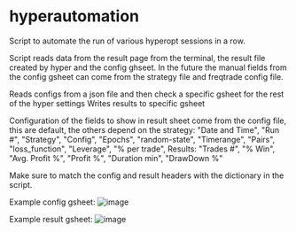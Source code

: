 # hyperautomation
Script to automate the run of various hyperopt sessions in a row.

Script reads data from the result page from the terminal, the result file created by hyper and the config ghseet. In the future the manual fields from the config gsheet can come from the strategy file and freqtrade config file.

Reads configs from a json file and then check a specific gsheet for the rest of the hyper settings
Writes results to specific gsheet

Configuration of the fields to show in result sheet come from the config file, this are default, the others depend on the strategy:
 "Date and Time", "Run #", "Strategy", "Config", "Epochs", "random-state", "Timerange", "Pairs", "loss_function", "Leverage", "% per trade", 
Results: "Trades #", "% Win", "Avg. Profit %", "Profit %", "Duration min", "DrawDown %"

Make sure to match the config and result headers with the dictionary in the script.

Example config gsheet:
![image](https://github.com/user-attachments/assets/ea26c396-8d0e-4af7-bad5-c11609488856)


Example result gsheet:
![image](https://github.com/user-attachments/assets/bfe5d07d-ac33-4e1d-8b7a-235242ec2463)

